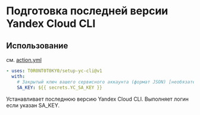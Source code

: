 # Подготовка последней версии Yandex Cloud CLI

## Использование

см. [action.yml](action.yml)

```yaml
- uses: T0R0NT0T0KY0/setup-yc-cli@v1
  with:
    # Закрытый ключ вашего сервисного аккаунта (формат JSON) [необязательно]
    SA_KEY: ${{ secrets.YC_SA_KEY }}

```

Устанавливает последнюю версию Yandex Cloud CLI. Выполняет логин если указан SA_KEY.

